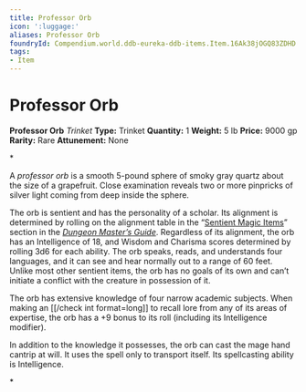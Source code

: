 ```yaml
---
title: Professor Orb
icon: ':luggage:'
aliases: Professor Orb
foundryId: Compendium.world.ddb-eureka-ddb-items.Item.16Ak38jOGQ83ZDHD
tags:
- Item
---
```


# Professor Orb

**Professor Orb**
_Trinket_
**Type:** Trinket
**Quantity:** 1
**Weight:** 5 lb
**Price:** 9000 gp
**Rarity:** Rare
**Attunement:** None

*<p>A *professor orb* is a smooth 5-pound sphere of smoky gray quartz about the size of a grapefruit. Close examination reveals two or more pinpricks of silver light coming from deep inside the sphere.

The orb is sentient and has the personality of a scholar. Its alignment is determined by rolling on the alignment table in the “<a title="Sentient Magic Items" href="https://www.dndbeyond.com/sources/dmg/sentient-magic-items-artifacts#Alignment">Sentient Magic Items</a>” section in the *<a title="Dungeon Master’s Guide" href="https://www.dndbeyond.com/sources/dmg">Dungeon Master’s Guide</a>*. Regardless of its alignment, the orb has an Intelligence of 18, and Wisdom and Charisma scores determined by rolling 3d6 for each ability. The orb speaks, reads, and understands four languages, and it can see and hear normally out to a range of 60 feet. Unlike most other sentient items, the orb has no goals of its own and can’t initiate a conflict with the creature in possession of it.

The orb has extensive knowledge of four narrow academic subjects. When making an [[/check int format=long]] to recall lore from any of its areas of expertise, the orb has a +9 bonus to its roll (including its Intelligence modifier).

In addition to the knowledge it possesses, the orb can cast the mage hand cantrip at will. It uses the spell only to transport itself. Its spellcasting ability is Intelligence.</p>*